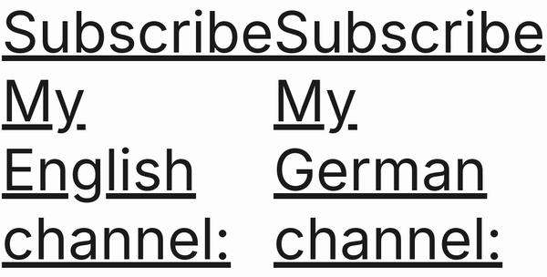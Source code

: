 <html lang="en">
<head>
    <meta charset="UTF-8">
    <meta http-equiv="X-UA-Compatible" content="IE=edge">
    <meta name="viewport" content="width=device-width, initial-scale=1.0">
    <title>Subscribe</title>
    <style>
        body {
            display: flex;
            justify-content: center;
            align-items: center;
            margin: 0;
            min-height: 100vh;
            font-size: 100px;
        }
    </style>
</head>
<body>
    <a href="https://www.youtube.com/channel/UCuBXRuMNTan_aULRc_JwcxQ?sub_confirmation=1">Subscribe My English channel:</a>
    <a href="https://www.youtube.com/channel/UCJGTjF49TbF-GuzvXDqAwlQ?sub_confirmation=1">Subscribe My German channel:</a>
</body>
</html>
